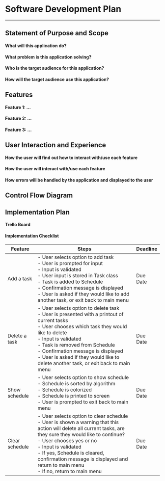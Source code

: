 # Software Development Plan

---

## Statement of Purpose and Scope

#### What will this application do?

####  What problem is this application solving?

#### Who is the target audience for this application?

#### How will the target audience use this application?

## Features

#### Feature 1: ...

#### Feature 2: ...

#### Feature 3: ...

## User Interaction and Experience

#### How the user will find out how to interact with/use each feature

#### How the user will interact with/use each feature

#### How errors will be handled by the application and displayed to the user

## Control Flow Diagram

## Implementation Plan

#### Trello Board

#### Implementation Checklist


| Feature | Steps                                                                                                           | Deadline      |
| -------------- | --------------------------------------------------------------- | ------------- |
| Add a task          | - User selects option to add task<br />- User is prompted for input<br />- Input is validated<br />- User input is stored in Task class<br />- Task is added to Schedule<br />- Confirmation message is displayed<br />- User is asked if they would like to add another task, or exit back to main menu| Due Date |
| Delete a task          | - User selects option to delete task<br />- User is presented with a printout of current tasks<br />- User chooses which task they would like to delete<br />- Input is validated<br />- Task is removed from Schedule<br />- Confirmation message is displayed<br />- User is asked if they would like to delete another task, or exit back to main menu| Due Date |
| Show schedule          | - User selects option to show schedule<br />- Schedule is sorted by algorithm<br />- Schedule is colorized<br />- Schedule is printed to screen<br />- User is prompted to exit back to main menu<br />| Due Date |
| Clear schedule         | - User selects option to clear schedule<br />- User is shown a warning that this action will delete all current tasks, are they sure they would like to continue?<br />- User chooses yes or no<br />- Input is validated<br />- If yes, Schedule is cleared, confirmation message is displayed and return to main menu<br />- If no, return to main menu<br />| Due Date |
